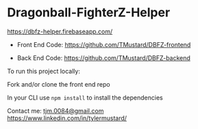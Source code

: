 # Dragonball-FighterZ-Helper

https://dbfz-helper.firebaseapp.com/

* Front End Code: https://github.com/TMustard/DBFZ-frontend

* Back End Code: https://github.com/TMustard/DBFZ-backend

To run this project locally: 

Fork and/or clone the front end repo

In your CLI use `npm install` to install the dependencies 

Contact me: tjm.0084@gmail.com https://www.linkedin.com/in/tylermustard/


